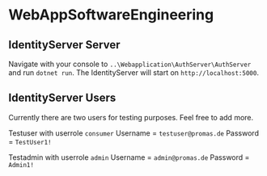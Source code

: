 # WebAppSoftwareEngineering

## IdentityServer Server

Navigate with your console to `..\Webapplication\AuthServer\AuthServer` and run `dotnet run`.
The IdentityServer will start on `http://localhost:5000`.

## IdentityServer Users

Currently there are two users for testing purposes.
Feel free to add more.

Testuser with userrole `consumer`
	Username = `testuser@promas.de`
	Password = `TestUser1!`
	
Testadmin with userrole `admin`
	Username = `admin@promas.de`
	Password = `Admin1!`